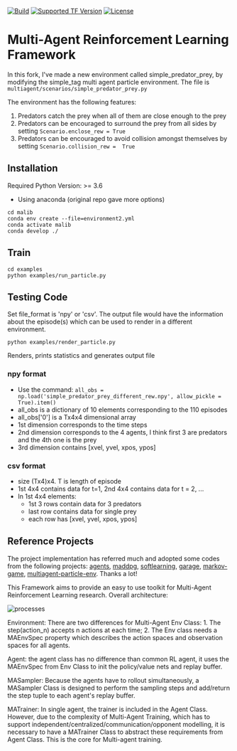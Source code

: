 [![Build](https://travis-ci.com/ying-wen/malib.svg?branch=master)](./VERSION)
[![Supported TF Version](https://img.shields.io/badge/TensorFlow-2.0.0%2B-brightgreen.svg)](https://github.com/tensorflow/tensorflow/releases)
[![License](https://img.shields.io/badge/license-MIT-blue.svg)](./LICENSE)

# Multi-Agent Reinforcement Learning Framework

In this fork, I've made a new environment called simple_predator_prey, by modifying the simple_tag multi agent particle environment. The file is ```multiagent/scenarios/simple_predator_prey.py```

The environment has the following features:
1) Predators catch the prey when all of them are close enough to the prey
2) Predators can be encouraged to surround the prey from all sides by setting ```Scenario.enclose_rew = True```
3) Predators can be encouraged to avoid collision amongst themselves by setting ```Scenario.collision_rew =  True```



## Installation

Required Python Version: >= 3.6 
* Using anaconda (original repo gave more options)
```shell
cd malib
conda env create --file=environment2.yml
conda activate malib
conda develop ./
```

## Train

```shell
cd examples
python examples/run_particle.py
```

## Testing Code
Set file_format is 'npy' or 'csv'. The output file would have the information about the episode(s) which can be used to render in a different environment.

```shell
python examples/render_particle.py
```
Renders, prints statistics and generates output file

### npy format
* Use the command:
  ```all_obs = np.load('simple_predator_prey_different_rew.npy', allow_pickle = True).item()```
* all_obs is a dictionary of 10 elements corresponding to the 110 episodes
* all_obs['0'] is a Tx4x4 dimensional array
* 1st dimension corresponds to the time steps
* 2nd dimension corresponds to the 4 agents, I think first 3 are predators and the 4th one is the prey
* 3rd dimension contains [xvel, yvel, xpos, ypos]
    
### csv format
* size (Tx4)x4. T is length of episode 
* 1st 4x4 contains data for t=1, 2nd 4x4 contains data for t = 2, ...
* In 1st 4x4 elements:
	* 1st 3 rows contain data for 3 predators
	* last row contains data for single prey
	* each row has [xvel, yvel, xpos, ypos]


## Reference Projects
The project implementation has referred much and adopted some codes from the following projects: [agents](https://github.com/tensorflow/agents), [maddpg](https://github.com/openai/maddpg), [softlearning](https://github.com/rail-berkeley/softlearning), [garage](https://github.com/rlworkgroup/garage), [markov-game](https://github.com/aijunbai/markov-game), [multiagent-particle-env](https://github.com/openai/multiagent-particle-envs). Thanks a lot!


This Framework aims to provide an easy to use toolkit for
Multi-Agent Reinforcement Learning research.
Overall architecture:

![processes](./docs/architecture.png)

Environment: There are two differences for Multi-Agent Env Class: 1. The step(action_n) accepts n actions at each time; 2. The Env class needs a MAEnvSpec property which describes the action spaces and observation spaces for all agents.

Agent: the agent class has no difference than common RL agent, it uses the MAEnvSpec from Env Class to init the policy/value nets and replay buffer.

MASampler: Because the agents have to rollout simultaneously, a MASampler Class is designed to perform the sampling steps and add/return the step tuple to each agent's replay buffer.

MATrainer: In single agent, the trainer is included in the Agent Class. However, due to the complexity of Multi-Agent Training, which has to support independent/centralized/communication/opponent modelling, it is necessary to have a MATrainer Class to abstract these requirements from Agent Class. This is the core for Multi-agent training.
